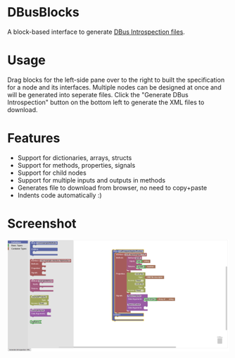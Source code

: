 # DBusBlocks
A block-based interface to generate [DBus Introspection files](https://dbus.freedesktop.org/doc/dbus-specification.html). 

# Usage
Drag blocks for the left-side pane over to the right to built the specification for a node and its interfaces. Multiple nodes can be designed at once and will be generated into seperate files.
Click the "Generate DBus Introspection" button on the bottom left to generate the XML files to download.

# Features
- Support for dictionaries, arrays, structs
- Support for methods, properties, signals
- Support for child nodes
- Support for multiple inputs and outputs in methods
- Generates file to download from browser, no need to copy+paste
- Indents code automatically :)

# Screenshot
![screenshot of DBus Blocks workspace](https://raw.githubusercontent.com/ExpandingDev/DBusBlocks/master/example.PNG)
